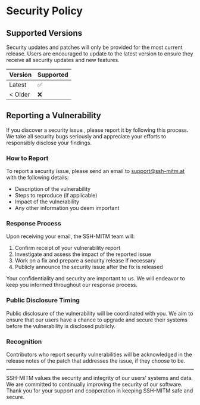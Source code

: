 # Security Policy

## Supported Versions

Security updates and patches will only be provided for the most current release.
Users are encouraged to update to the latest version to ensure they receive all security updates and new features.

| Version | Supported          |
| ------- | ------------------ |
| Latest  | :white_check_mark: |
| < Older | :x:                |

## Reporting a Vulnerability

If you discover a security issue , please report it by following this process. We take all security bugs seriously and appreciate your efforts to responsibly disclose your findings.

### How to Report

To report a security issue, please send an email to [support@ssh-mitm.at](mailto:support@ssh-mitm.at) with the following details:

- Description of the vulnerability
- Steps to reproduce (if applicable)
- Impact of the vulnerability
- Any other information you deem important

### Response Process

Upon receiving your email, the SSH-MITM team will:

1. Confirm receipt of your vulnerability report
2. Investigate and assess the impact of the reported issue
3. Work on a fix and prepare a security release if necessary
4. Publicly announce the security issue after the fix is released

Your confidentiality and security are important to us. We will endeavor to keep you informed throughout our response process.

### Public Disclosure Timing

Public disclosure of the vulnerability will be coordinated with you. We aim to ensure that our users have a chance to upgrade and secure their systems before the vulnerability is disclosed publicly.

### Recognition

Contributors who report security vulnerabilities will be acknowledged in the release notes of the patch that addresses the issue, if they choose to be.

---

SSH-MITM values the security and integrity of our users' systems and data. We are committed to continually improving the security of our software. Thank you for your support and cooperation in keeping SSH-MITM safe and secure.
